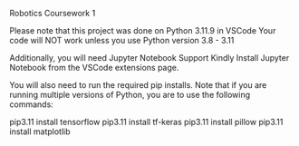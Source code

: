 Robotics Coursework 1

Please note that this project was done on Python 3.11.9 in VSCode
Your code will NOT work unless you use Python version 3.8 - 3.11

Additionally, you will need Jupyter Notebook Support
Kindly Install Jupyter Notebook from the VSCode extensions page.

You will also need to run the required pip installs.
Note that if you are running multiple versions of Python, you are to use the following commands:

pip3.11 install tensorflow
pip3.11 install tf-keras
pip3.11 install pillow
pip3.11 install matplotlib
